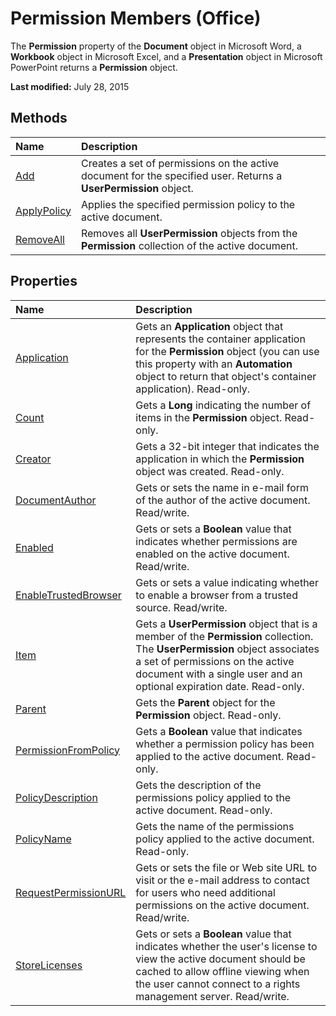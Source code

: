 
# Permission Members (Office)
The  **Permission** property of the **Document** object in Microsoft Word, a **Workbook** object in Microsoft Excel, and a **Presentation** object in Microsoft PowerPoint returns a **Permission** object.

 **Last modified:** July 28, 2015


## Methods



|**Name**|**Description**|
|:-----|:-----|
| [Add](9674440f-8b0f-c611-3a02-f0ba1e92be94.md)|Creates a set of permissions on the active document for the specified user. Returns a  **UserPermission** object.|
| [ApplyPolicy](d1904d11-d212-de2f-19cb-78911136ccd7.md)|Applies the specified permission policy to the active document.|
| [RemoveAll](33dc3f62-c92f-03b0-e164-98c366bbdb32.md)|Removes all  **UserPermission** objects from the **Permission** collection of the active document.|

## Properties



|**Name**|**Description**|
|:-----|:-----|
| [Application](bc09401e-195c-ab94-a109-a49ecebc5f0c.md)|Gets an  **Application** object that represents the container application for the **Permission** object (you can use this property with an **Automation** object to return that object's container application). Read-only.|
| [Count](fdef7ae3-00d1-ab53-0ddf-212883e1858a.md)|Gets a  **Long** indicating the number of items in the **Permission** object. Read-only.|
| [Creator](1579a0ba-6e14-b43c-785e-23dd2757cbde.md)|Gets a 32-bit integer that indicates the application in which the  **Permission** object was created. Read-only.|
| [DocumentAuthor](d756c476-8adf-a302-9356-e491b0ae9bf7.md)|Gets or sets the name in e-mail form of the author of the active document. Read/write.|
| [Enabled](e77fab6f-0191-3ba4-d418-dc25dc79422d.md)|Gets or sets a  **Boolean** value that indicates whether permissions are enabled on the active document. Read/write.|
| [EnableTrustedBrowser](64f087bc-8158-bc80-070e-e7c33ad57e5f.md)|Gets or sets a value indicating whether to enable a browser from a trusted source. Read/write.|
| [Item](2a030e3d-2233-0e91-be3b-759d25d5788b.md)|Gets a  **UserPermission** object that is a member of the **Permission** collection. The **UserPermission** object associates a set of permissions on the active document with a single user and an optional expiration date. Read-only.|
| [Parent](417def02-2281-a53c-61ee-5b157fa53e90.md)|Gets the  **Parent** object for the **Permission** object. Read-only.|
| [PermissionFromPolicy](aa6be9a8-a351-f9bb-99f8-a547583f2e62.md)|Gets a  **Boolean** value that indicates whether a permission policy has been applied to the active document. Read-only.|
| [PolicyDescription](1ca10f9f-f03a-3a3f-2c12-21831a092f23.md)|Gets the description of the permissions policy applied to the active document. Read-only.|
| [PolicyName](2a76eac3-5012-6c6c-ab5a-388151f50e27.md)|Gets the name of the permissions policy applied to the active document. Read-only.|
| [RequestPermissionURL](7d37d706-a7bf-9cb0-8930-299bd2bf37b0.md)|Gets or sets the file or Web site URL to visit or the e-mail address to contact for users who need additional permissions on the active document. Read/write.|
| [StoreLicenses](c08e088c-8cdf-baa0-56e4-3d4d6f3caab8.md)|Gets or sets a  **Boolean** value that indicates whether the user's license to view the active document should be cached to allow offline viewing when the user cannot connect to a rights management server. Read/write.|
